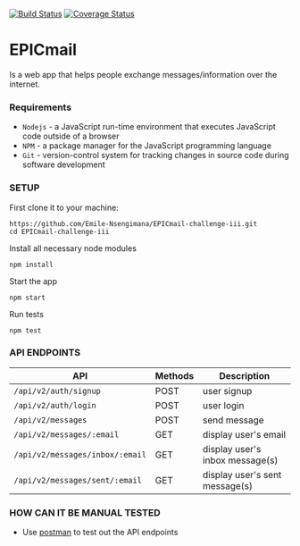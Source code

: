[![Build Status](https://travis-ci.com/Emile-Nsengimana/EPICmail-challenge-iii.svg?branch=develop)](https://travis-ci.com/Emile-Nsengimana/EPICmail-challenge-iii) [![Coverage Status](https://coveralls.io/repos/github/Emile-Nsengimana/EPICmail-challenge-iii/badge.svg?branch=develop)](https://coveralls.io/github/Emile-Nsengimana/EPICmail-challenge-iii?branch=develop)
# EPICmail
Is a web app that helps people exchange messages/information over the internet.
### Requirements

- `Nodejs` - a JavaScript run-time environment that executes JavaScript code outside of a browser
- `NPM` - a package manager for the JavaScript programming language
- `Git` - version-control system for tracking changes in source code during software development
### SETUP
First clone it to your machine:
```
https://github.com/Emile-Nsengimana/EPICmail-challenge-iii.git
cd EPICmail-challenge-iii
```
Install all necessary node modules
```
npm install
```
Start the app
```
npm start
```
Run tests
```
npm test
```

### API ENDPOINTS
| API | Methods  | Description  |
| ------- | --- | --- |
| `/api/v2/auth/signup` | POST | user signup |
| `/api/v2/auth/login` | POST | user login |
| `/api/v2/messages` | POST | send message |
| `/api/v2/messages/:email` | GET | display user's email |
| `/api/v2/messages/inbox/:email` | GET | display user's inbox message(s) |
| `/api/v2/messages/sent/:email` | GET | display user's sent message(s) |


### HOW CAN IT BE MANUAL TESTED
- Use [postman](https://www.getpostman.com/downloads/) to test out the API endpoints
